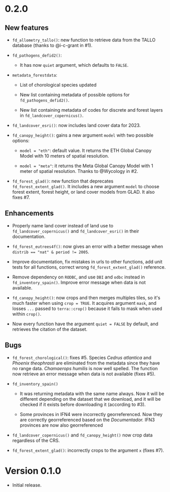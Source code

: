 # 0.2.0

## New features

-   `fd_allometry_tallo()`: new function to retrieve data from the TALLO database (thanks to @i-c-grant in #1).

-   `fd_pathogens_defid2()`:

    -   It has now `quiet` argument, which defaults to `FALSE`.

-   `metadata_forestdata`:

    -   List of chorological species updated

    -   New list containing metadata of possible options for `fd_pathogens_defid2()`.

    -   New list containing metadata of codes for discrete and forest layers in `fd_landcover_copernicus()`.

-   `fd_landcover_esri()`: now includes land cover data for 2023.

-   `fd_canopy_height()`: gains a new argument `model` with two possible options:

    -   `model = "eth"`: default value. It returns the ETH Global Canopy Model with 10 meters of spatial resolution.

    -   `model = "meta"`: it returns the Meta Global Canopy Model with 1 meter of spatial resolution. Thanks to @Wycology in #2.

-   `fd_forest_glad()`: new function that deprecates `fd_forest_extent_glad()`. It includes a new argument `model` to choose forest extent, forest height, or land cover models from GLAD. It also fixes #7.

## Enhancements

-   Properly name land cover instead of land use to `fd_landcover_copernicus()` and `fd_landcover_esri()` in their documentation.

-   `fd_forest_eutrees4f()`: now gives an error with a better message when `distrib == "nat" & period != 2005`.

-   Improve documentation, fix mistakes in urls to other functions, add unit tests for all functions, correct wrong `fd_forest_extent_glad()` reference.

-   Remove dependency on `RODBC`, and use `DBI` and `odbc` instead in `fd_inventory_spain()`. Improve error message when data is not available.

-   `fd_canopy_height()`: now crops and then merges multiples tiles, so it's much faster when using `crop = TRUE`. It acquires argument `mask`, and losses `...` passed to `terra::crop()` because it fails to mask when used within `crop()`.

-   Now every function have the argument `quiet = FALSE` by default, and retrieves the citation of the dataset.

## Bugs

-   `fd_forest_chorological()`: fixes #5. Species *Cedrus atlantica* and *Phoenix theophrasti* are eliminated from the metadata since they have no range data. *Chamaerops humilis* is now well spelled. The function now retrieve an error message when data is not available (fixes #5).

-   `fd_inventory_spain()`

    -   It was returning metadata with the same name always. Now it will be different depending on the dataset that we download, and it will be checked if it exists before downloading it (according to #3).

    -   Some provinces in IFN4 were incorrectly georreferenced. Now they are correctly georreferenced based on the *Documentador.* IFN3 provinces are now also georreferenced

-   `fd_landcover_copernicus()` and `fd_canopy_height()` now crop data regardless of the CRS.

-   `fd_forest_extent_glad()`: incorrectly crops to the argument `x` (fixes #7).

# Version 0.1.0

-   Initial release.

